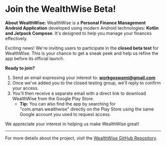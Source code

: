 # Join the WealthWise Beta!

**About WealthWise:**
WealthWise is a **Personal Finance Management Android Application** developed using modern Android technologies: **Kotlin and Jetpack Compose**. It's designed to help you manage your finances effectively.

Exciting news! We're inviting users to participate in the **closed beta test** for WealthWise. This is your chance to get a sneak peek and help us refine the app before its official launch.

**Ready to join?**

1.  Send an email expressing your interest to: **workgoswami@gmail.com**
2.  Once we've added you to the closed testing group, we'll reply to confirm your access.
3.  You'll then receive a separate email with a direct link to download WealthWise from the Google Play Store.
    * **Tip:** You can also find the app by searching for "com.aman.wealthwise" directly on the Play Store using the same Google account you used to request access.

We appreciate your interest in helping us make WealthWise great!

---
For more details about the project, visit the [WealthWise GitHub Repository](https://github.com/Dante1908/WealthWise).
